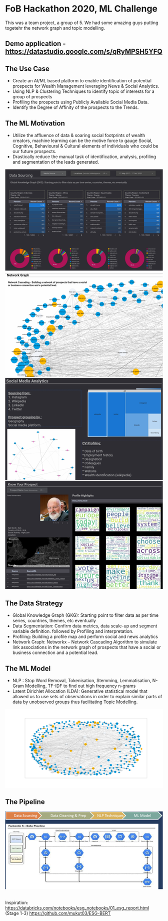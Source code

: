 # FoB Hackathon 2020, ML Challenge
This was a team project, a group of 5. We had some amazing guys putting togetehr the network graph and topic modelling.
## Demo application - https://datastudio.google.com/s/qRyMPSH5YFQ

## The Use Case
- Create an AI/ML based platform to enable identification of potential prospects for Wealth Management leveraging News & Social Analytics.
- Using NLP & Clustering Techniques to identify topic of interests for a group of prospects
- Profiling the prospects using Publicly Available Social Media Data.
- Identify the Degree of Affinity of the prospects to the Trends.

## The ML Motivation
- Utilize the affluence of data & soaring social footprints of wealth creators, machine learning can be the motive force to gauge Social, Cognitive, Behavioural & Cultural elements of individuals who could be our future prospects.
- Drastically reduce the manual task of identification, analysis, profiling and segmentation of the leads generated.

![](/images/UI%20screenshots/screen2.jpg)
![](/images/UI%20screenshots/screen5.jpg)
![](/images/UI%20screenshots/screen6.jpg)
![](/images/UI%20screenshots/screen7.jpg)

## The Data Strategy
- Global Knowledge Graph (GKG): Starting point to filter data as per time series, countries, themes, etc eventually
- Data Segmentation: Confirm data metrics, data scale-up and segment variable definition. followed by Profiling and interpretation.
- Profiling: Building a profile map and perform social and news analytics
- Network Graph: Networkx – Network Cascading Algorithm to simulate link associations in the network graph of prospects that have a social or business connection and a potential lead.

## The ML Model
- NLP : Stop Word Removal, Tokenisation, Stemming, Lemmatisation, N-Gram Modelling, TF-IDF to find out high frequency n-grams
- Latent Dirichlet Allocation (LDA): Generative statistical model that allowed us to use sets of observations in order to explain similar parts of data by unobserved groups thus facilitating Topic Modelling.

![](/images/People%20Network,%20t=3.png)


## The Pipeline
![](images/pipeline.png)

<br>Inspiration: https://databricks.com/notebooks/esg_notebooks/01_esg_report.html (Stage 1-3)
https://github.com/mukut03/ESG-BERT
